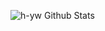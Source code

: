 ![h-yw Github Stats](https://github-readme-stats.vercel.app/api?username=h-yw&show_icons=true&theme=cobalt)       
<!-- [![Top Langs](https://github-readme-stats.vercel.app/api/top-langs/?username=h-yw&layout=compact)](https://github.com/anuraghazra/github-readme-stats) -->

<!--### Hi there 👋
Here are some ideas to get you started:
- 🔭 I’m currently working on ...
- 🌱 I’m currently learning ...
- 👯 I’m looking to collaborate on ...
- 🤔 I’m looking for help with ...
- 💬 Ask me about ...
- 📫 How to reach me: ...
- 😄 Pronouns: ...
- ⚡ Fun fact: ...
-->
